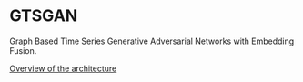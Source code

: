 # GTSGAN

Graph Based Time Series Generative Adversarial Networks with Embedding Fusion.

[Overview of the architecture](https://github.com/HarBatt/GTSGAN/blob/f9adbd8b5ec3cbd10ce1ac70c8995cd96fde956c/overview.pdf)




